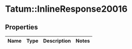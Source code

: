 # Tatum::InlineResponse20016

## Properties
Name | Type | Description | Notes
------------ | ------------- | ------------- | -------------

